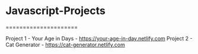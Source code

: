 # Javascript-Projects
=====================



Project 1 - Your Age in Days - https://your-age-in-day.netlify.com
Project 2 - Cat Generator - https://cat-generator.netlify.com

